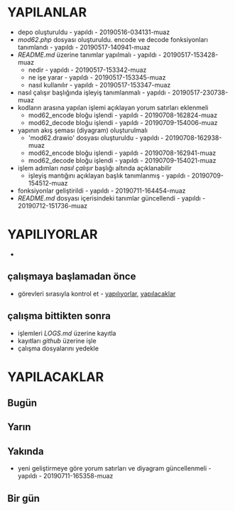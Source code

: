 # YAPILANLAR
- depo oluşturuldu - yapıldı - 20190516-034131-muaz
- *mod62.php* dosyası oluşturuldu. encode ve decode fonksiyonları tanımlandı - yapıldı - 20190517-140941-muaz
- *README.md* üzerine tanımlar yapılmalı - yapıldı - 20190517-153428-muaz
    - nedir - yapıldı - 20190517-153342-muaz
    - ne işe yarar - yapıldı - 20190517-153345-muaz
    - nasıl kullanılır - yapıldı - 20190517-153347-muaz
- nasıl çalışır başlığında işleyiş tanımlanmalı - yapıldı - 20190517-230738-muaz
- kodların arasına yapılan işlemi açıklayan yorum satırları eklenmeli
    - mod62_encode bloğu işlendi - yapıldı - 20190708-162824-muaz
    - mod62_decode bloğu işlendi - yapıldı - 20190709-154006-muaz
- yapının akış şeması (diyagram) oluşturulmalı
    - 'mod62.drawio' dosyası oluşturuldu - yapıldı - 20190708-162938-muaz
    - mod62_encode bloğu işlendi - yapıldı - 20190708-162941-muaz
    - mod62_decode bloğu işlendi - yapıldı - 20190709-154021-muaz
- işlem adımları *nasıl çalışır* başlığı altında açıklanabilir
    - işleyiş mantığını açıklayan başlık tanımlanmış - yapıldı - 20190709-154512-muaz
- fonksiyonlar geliştirildi - yapıldı - 20190711-164454-muaz
- *README.md* dosyası içerisindeki tanımlar güncellendi - yapıldı - 20190712-151736-muaz

# YAPILIYORLAR

- 

## çalışmaya başlamadan önce
- görevleri sırasıyla kontrol et - [yapılıyorlar](#yaplyorlar), [yapılacaklar](#yaplacaklar)

## çalışma bittikten sonra
- işlemleri *LOGS.md* üzerine kayıtla
- kayıtları *github* üzerine işle
- çalışma dosyalarını yedekle

# YAPILACAKLAR
## Bugün
## Yarın
## Yakında
- yeni geliştirmeye göre yorum satırları ve diyagram güncellenmeli - yapıldı - 20190711-165358-muaz
## Bir gün
